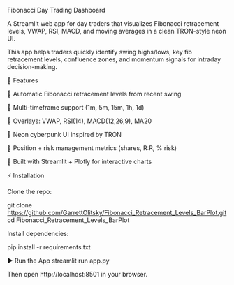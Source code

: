 Fibonacci Day Trading Dashboard

A Streamlit web app for day traders that visualizes Fibonacci retracement levels, VWAP, RSI, MACD, and moving averages in a clean TRON-style neon UI.

This app helps traders quickly identify swing highs/lows, key fib retracement levels, confluence zones, and momentum signals for intraday decision-making.

🚀 Features

🔹 Automatic Fibonacci retracement levels from recent swing

🔹 Multi-timeframe support (1m, 5m, 15m, 1h, 1d)

🔹 Overlays: VWAP, RSI(14), MACD(12,26,9), MA20

🔹 Neon cyberpunk UI inspired by TRON

🔹 Position + risk management metrics (shares, R:R, % risk)

🔹 Built with Streamlit + Plotly for interactive charts

⚡ Installation

Clone the repo:

git clone https://github.com/GarrettOlitsky/Fibonacci_Retracement_Levels_BarPlot.git
cd Fibonacci_Retracement_Levels_BarPlot


Install dependencies:

pip install -r requirements.txt

▶️ Run the App
streamlit run app.py


Then open http://localhost:8501
 in your browser.
